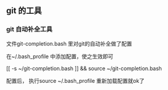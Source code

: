 ## git 的工具

### git 自动补全工具

文件git-completion.bash 里对git的自动补全做了配置

在~/.bash_profile 中添加配置，使之生效即可

[[ -s ~/git-completion.bash ]] && source ~/git-completion.bash

配置后， 执行source ~/.bash_profile 重新加载配置就ok了


